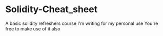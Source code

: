 # Solidity-Cheat_sheet
A basic solidity refreshers course I'm writing for my personal use
You're free to make use of it also 
